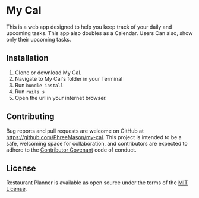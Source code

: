 # My Cal

This is a web app designed to help you keep track of your daily and upcoming tasks. This app also doubles as a Calendar. Users Can also, show only their upcoming tasks.


## Installation
1. Clone or download My Cal.
2. Navigate to My Cal's folder in your Terminal
3. Run `bundle install`
4. Run `rails s`
5. Open the url in your internet browser.


## Contributing

Bug reports and pull requests are welcome on GitHub at https://github.com/PhreeMason/my-cal. This project is intended to be a safe, welcoming space for collaboration, and contributors are expected to adhere to the [Contributor Covenant](http://contributor-covenant.org) code of conduct.


## License

Restaurant Planner is available as open source under the terms of the [MIT License](http://opensource.org/licenses/MIT).
